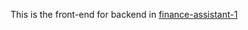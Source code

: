 This is the front-end for backend in [finance-assistant-1](https://github.com/cgint/finance-assistant-1)
